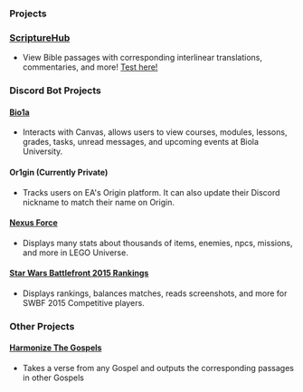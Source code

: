 ### Projects
### [ScriptureHub](https://github.com/MasterTemple/Bio1a)
- View Bible passages with corresponding interlinear translations, commentaries, and more! [Test here!](https://mastertemple.github.io/ScriptureHub)

### Discord Bot Projects
#### [Bio1a](https://github.com/MasterTemple/Bio1a)
- Interacts with Canvas, allows users to view courses, modules, lessons, grades, tasks, unread messages, and upcoming events at Biola University.
#### Or1gin (Currently Private)
- Tracks users on EA's Origin platform. It can also update their Discord nickname to match their name on Origin.
#### [Nexus Force](https://github.com/MasterTemple/nexus_force_bot_v5)
- Displays many stats about thousands of items, enemies, npcs, missions, and more in LEGO Universe.
#### [Star Wars Battlefront 2015 Rankings](https://github.com/MasterTemple/StarWarsBattlefront2015Rankings)
- Displays rankings, balances matches, reads screenshots, and more for SWBF 2015 Competitive players.
### Other Projects
#### [Harmonize The Gospels](https://github.com/MasterTemple/harmonizeGospels)
- Takes a verse from any Gospel and outputs the corresponding passages in other Gospels
<!--
**MasterTemple/MasterTemple** is a ✨ _special_ ✨ repository because its `README.md` (this file) appears on your GitHub profile.

Here are some ideas to get you started:

- 🔭 I’m currently working on ...
- 🌱 I’m currently learning ...
- 👯 I’m looking to collaborate on ...
- 🤔 I’m looking for help with ...
- 💬 Ask me about ...
- 📫 How to reach me: ...
- 😄 Pronouns: ...
- ⚡ Fun fact: ...
-->
